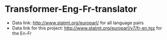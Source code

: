 # Transformer-Eng-Fr-translator
* Data link: http://www.statmt.org/europarl/ for all language pairs
* Data link for this project: http://www.statmt.org/europarl/v7/fr-en.tgz for the En-Fr
